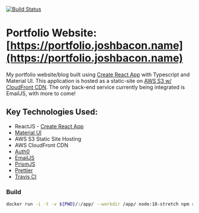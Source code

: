 [![Build Status](https://api.travis-ci.com/jbacon/portfolio-website.svg?branch=main)](https://api.travis-ci.com/jbacon/portfolio-website.svg?branch=main)

# Portfolio Website: [https://portfolio.joshbacon.name](https://portfolio.joshbacon.name)

My portfolio website/blog built using [Create React App](https://create-react-app.dev/) with Typescript and Material UI. This application is hosted as a static-site on [AWS S3 w/ CloudFront CDN](https://aws.amazon.com/getting-started/hands-on/host-static-website/). The only back-end service currently being integrated is EmailJS, with more to come!

## Key Technologies Used:

- ReactJS - [Create React App](https://reactjs.org/docs/create-a-new-react-app.html)
- [Material UI](https://mui.com/)
- AWS S3 Static Site Hosting
- AWS CloudFront CDN
- [Auth0](https://auth0.com/)
- [EmailJS](https://www.emailjs.com/)
- [PrismJS](https://prismjs.com/)
- [Prettier](https://prettier.io/docs/en/install.html)
- [Travis CI](https://app.travis-ci.com/)

### Build

```bash
docker run -i -t -v ${PWD}/:/app/ --workdir /app/ node:18-stretch npm run-script build
```
